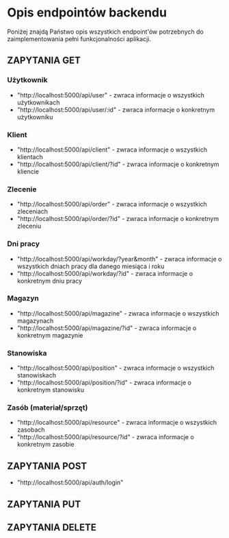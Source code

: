 # Opis endpointów backendu

Poniżej znajdą Państwo opis wszystkich endpoint'ów potrzebnych do zaimplementowania pełni funkcjonalności aplikacji.

## ZAPYTANIA GET

### Użytkownik

- "http://localhost:5000/api/user" - zwraca informacje o wszystkich użytkownikach
- "http://localhost:5000/api/user/:id" - zwraca informacje o konkretnym użytkowniku

### Klient

- "http://localhost:5000/api/client" - zwraca informacje o wszystkich klientach
- "http://localhost:5000/api/client/?id" - zwraca informacje o konkretnym kliencie

### Zlecenie

- "http://localhost:5000/api/order" - zwraca informacje o wszystkich zleceniach
- "http://localhost:5000/api/order/?id" - zwraca informacje o konkretnym zleceniu

### Dni pracy

- "http://localhost:5000/api/workday/?year&month" - zwraca informacje o wszystkich dniach pracy dla danego miesiąca i roku
- "http://localhost:5000/api/workday/?id" - zwraca informacje o konkretnym dniu pracy

### Magazyn

- "http://localhost:5000/api/magazine" - zwraca informacje o wszystkich magazynach
- "http://localhost:5000/api/magazine/?id" - zwraca informacje o konkretnym magazynie

### Stanowiska

- "http://localhost:5000/api/position" - zwraca informacje o wszystkich stanowiskach
- "http://localhost:5000/api/position/?id" - zwraca informacje o konkretnym stanowisku

### Zasób (materiał/sprzęt)

- "http://localhost:5000/api/resource" - zwraca informacje o wszystkich zasobach
- "http://localhost:5000/api/resource/?id" - zwraca informacje o konkretnym zasobie

## ZAPYTANIA POST

- "http://localhost:5000/api/auth/login"

## ZAPYTANIA PUT

## ZAPYTANIA DELETE

